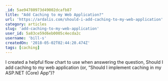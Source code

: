 ```yaml
---
_id: 5ae94780973d49002dcafb87
title: "Add Caching to my Web Application?"
url: 'https://ardalis.com/should-i-add-caching-to-my-web-application'
category: articles
slug: 'add-caching-to-my-web-application'
user_id: 5a83ce59d6eb0005c4ecda2c
username: 'bill-s'
createdOn: '2018-05-02T02:44:20.474Z'
tags: [caching]
---
```


I created a helpful flow chart to use when answering the question, Should I add caching to my web application (or, “Should I implement caching in my ASP.NET (Core) App”)?


